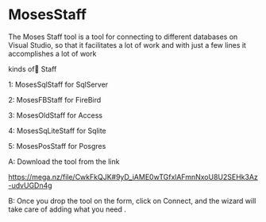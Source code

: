 # MosesStaff
The Moses Staff tool is a tool for connecting to different databases on Visual Studio, so that it facilitates a lot of work and with just a few lines it accomplishes a lot of work

kinds of ٍStaff

1: MosesSqlStaff for SqlServer

2: MosesFBStaff for FireBird

3: MosesOldStaff for Access

4: MosesSqLiteStaff for Sqlite

5: MosesPosStaff for Posgres

A: Download the tool from the link

https://mega.nz/file/CwkFkQJK#9yD_iAME0wTGfxlAFmnNxoU8U2SEHk3Az-udvUGDn4g

B: Once you drop the tool on the form, click on Connect, and the wizard will take care of adding what you need .



